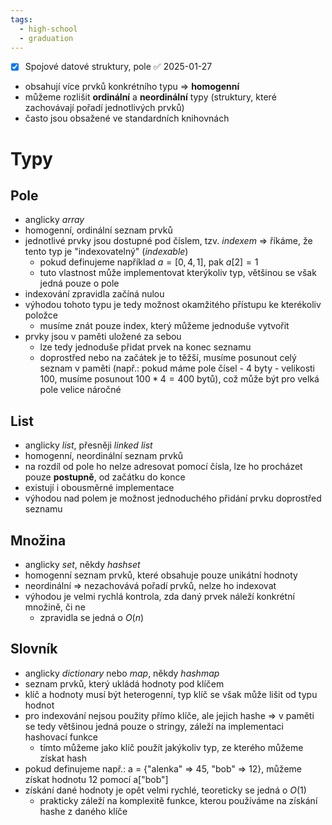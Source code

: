 ```yaml
---
tags:
  - high-school
  - graduation
---
```

- [x] Spojové datové struktury, pole ✅ 2025-01-27

- obsahují více prvků konkrétního typu => **homogenní**
- můžeme rozlišit **ordinální** a **neordinální** typy (struktury, které zachovávají pořadí jednotlivých prvků)
- často jsou obsažené ve standardních knihovnách
# Typy
## Pole
- anglicky *array*
- homogenní, ordinální seznam prvků
- jednotlivé prvky jsou dostupné pod číslem, tzv. *indexem* => říkáme, že tento typ je "indexovatelný" (*indexable*)
	- pokud definujeme například $a = [0, 4, 1]$, pak $a[2] = 1$
	- tuto vlastnost může implementovat kterýkoliv typ, většinou se však jedná pouze o pole
- indexování zpravidla začíná nulou
- výhodou tohoto typu je tedy možnost okamžitého přístupu ke kterékoliv položce
	- musíme znát pouze index, který můžeme jednoduše vytvořit
- prvky jsou v paměti uložené za sebou
	- lze tedy jednoduše přidat prvek na konec seznamu
	- doprostřed nebo na začátek je to těžší, musíme posunout celý seznam v paměti (např.: pokud máme pole čísel - 4 byty - velikosti 100, musíme posunout $100*4 = 400 \text{ bytů}$), což může být pro velká pole velice náročné
## List
- anglicky *list*, přesněji *linked list*
- homogenní, neordinální seznam prvků
- na rozdíl od pole ho nelze adresovat pomocí čísla, lze ho procházet pouze **postupně**, od začátku do konce
- existují i obousměrné implementace
- výhodou nad polem je možnost jednoduchého přidání prvku doprostřed seznamu
## Množina
- anglicky *set*, někdy *hashset*
- homogenní seznam prvků, které obsahuje pouze unikátní hodnoty
- neordinální => nezachovává pořadí prvků, nelze ho indexovat
- výhodou je velmi rychlá kontrola, zda daný prvek náleží konkrétní množině, či ne
	- zpravidla se jedná o $O(n)$
## Slovník
- anglicky *dictionary* nebo *map*, někdy *hashmap*
- seznam prvků, který ukládá hodnoty pod klíčem
- klíč a hodnoty musí být heterogenní, typ klíč se však může lišit od typu hodnot
- pro indexování nejsou použity přímo klíče, ale jejich hashe => v paměti se tedy většinou jedná pouze o stringy, záleží na implementaci hashovací funkce
	- tímto můžeme jako klíč použít jakýkoliv typ, ze kterého můžeme získat hash
- pokud definujeme např.: a = {"alenka" => 45, "bob" => 12}, můžeme získat hodnotu 12 pomocí a["bob"]
- získání dané hodnoty je opět velmi rychlé, teoreticky se jedná o $O(1)$
	- prakticky záleží na komplexitě funkce, kterou používáme na získání hashe z daného klíče